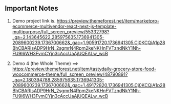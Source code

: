 ## Important Notes

1. Demo project link is. https://preview.themeforest.net/item/marketpro-ecommerce-multivendor-react-next-js-template-multipurpose/full_screen_preview/55332798?_ga=2.143645622.285975635.1736941305-2089600239.1736700662&_gac=1.90591720.1736941305.Cj0KCQiA1p28BhCBARIsADP9HrN_2sgmrN4Rpm2keNKHnFVTzndNkY1Nh-FU9I6WH3FvmCYjn3cAccUaAjUQEALw_wcB

2. Demo 4 (the Whole Theme) ==> https://preview.themeforest.net/item/tastydaily-grocery-store-food-woocommerce-theme/full_screen_preview/48790891?_ga=2.180394788.285975635.1736941305-2089600239.1736700662&_gac=1.49172820.1736941305.Cj0KCQiA1p28BhCBARIsADP9HrN_2sgmrN4Rpm2keNKHnFVTzndNkY1Nh-FU9I6WH3FvmCYjn3cAccUaAjUQEALw_wcB